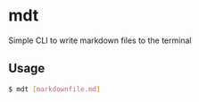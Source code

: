 mdt
===

Simple CLI to write markdown files to the terminal

## Usage

```sh
$ mdt [markdownfile.md]
```
